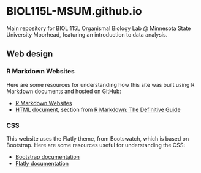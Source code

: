 # BIOL115L-MSUM.github.io

Main repository for BIOL 115L Organismal Biology Lab @ Minnesota State University Moorhead, featuring an introduction to data analysis.

## Web design

### R Markdown Websites

Here are some resources for understanding how this site was built using R Markdown documents and hosted on GitHub:

- [R Markdown Websites](https://rmarkdown.rstudio.com/rmarkdown_websites.htm)
- [HTML document](https://bookdown.org/yihui/rmarkdown/html-document.html), section from [R Markdown: The Definitive Guide](https://bookdown.org/yihui/rmarkdown/)

### CSS

This website uses the Flatly theme, from Bootswatch, which is based on Bootstrap. Here are some resources useful for understanding the CSS:

- [Bootstrap documentation](https://getbootstrap.com/docs/4.1/getting-started/introduction/)
- [Flatly documentation](https://bootswatch.com/3/flatly/)
